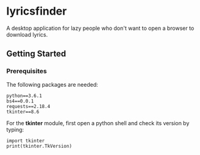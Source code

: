 # lyricsfinder

A desktop application for lazy people who don't want to open a browser to download lyrics.

## Getting Started
### Prerequisites

The following packages are needed:
```
python==3.6.1
bs4==0.0.1
requests==2.18.4
tkinter==8.6
```
For the **tkinter** module, first open a python shell and check its version by typing:
```
import tkinter
print(tkinter.TkVersion)
```
